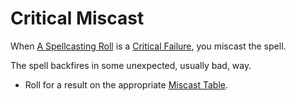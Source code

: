 # Critical Miscast

When [A Spellcasting Roll](../../Magic/Spellcasting.md#The%20Spellcasting%20Roll) is a [Critical Failure](Critical%20Failure.md), you miscast the spell. 

The spell backfires in some unexpected, usually bad, way.
- Roll for a result on the appropriate [Miscast Table](../../Magic/Miscast%20Tables/!Miscast%20Tables.md).